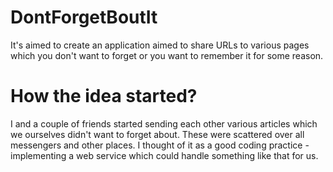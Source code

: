 # DontForgetBoutIt

It's aimed to create an application aimed to share URLs to various pages which
you don't want to forget or you want to remember it for some reason.

# How the idea started?

I and a couple of friends started sending each other various articles which we 
ourselves didn't want to forget about. These were scattered over all messengers
and other places. I thought of it as a good coding practice - implementing a 
web service which could handle something like that for us.

